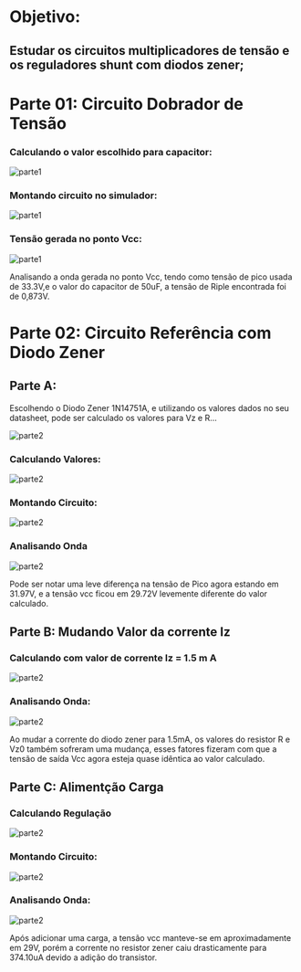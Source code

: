 
# Objetivo:

## Estudar os circuitos multiplicadores de tensão e os reguladores shunt com diodos zener;

# Parte 01: Circuito Dobrador de Tensão

### Calculando o valor escolhido para capacitor:

![parte1](https://i.imgur.com/c7U3qqu.jpg)

### Montando circuito no simulador:

![parte1](https://i.imgur.com/mvLKaus.jpg)

### Tensão gerada no ponto Vcc:

![parte1](https://i.imgur.com/OOe88l8.jpg)

Analisando a onda gerada no ponto Vcc, tendo como tensão de pico usada de 33.3V,e o valor do capacitor de 50uF, a tensão de Riple encontrada foi de 0,873V.

# Parte 02: Circuito Referência com Diodo Zener

## Parte A:

Escolhendo o Diodo Zener 1N14751A, e utilizando os valores dados no seu datasheet, pode ser calculado os valores para Vz e R...

![parte2](https://i.imgur.com/dUVLEmI.png)

### Calculando Valores:

![parte2](https://i.imgur.com/LV7rN9l.jpg)

### Montando Circuito:

![parte2](https://i.imgur.com/GHnMXgx.jpg)

### Analisando Onda

![parte2](https://i.imgur.com/fBef4ut.jpg)

Pode ser notar uma leve diferença na tensão de Pico agora estando em 31.97V, e a tensão vcc ficou em 29.72V levemente diferente do valor calculado.

## Parte B: Mudando Valor da corrente Iz

### Calculando com valor de corrente Iz = 1.5 m A

![parte2](https://i.imgur.com/QxZUL4z.jpg)

### Analisando Onda:

![parte2](https://i.imgur.com/dqxlcHu.jpg)

Ao mudar a corrente do diodo zener para 1.5mA, os valores do resistor R e Vz0 também sofreram uma mudança, esses fatores fizeram com que a tensão de saída Vcc agora esteja quase idêntica ao valor calculado.

## Parte C: Alimentção Carga

### Calculando Regulação

![parte2](https://i.imgur.com/rI35kjv.png)

### Montando Circuito:

![parte2](https://i.imgur.com/upt5dhI.jpg)

### Analisando Onda:

![parte2](https://i.imgur.com/9Ubq13f.jpg)

Após adicionar uma carga, a tensão vcc manteve-se em aproximadamente em 29V, porém a corrente no resistor zener caiu drasticamente para 374.10uA devido a adição do transistor.




